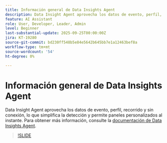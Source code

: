 ```yaml
---
title: Información general de Data Insights Agent
description: Data Insight Agent aprovecha los datos de evento, perfil, recorrido y sin conexión, lo que simplifica la detección y permite paneles personalizados al instante.
feature: AI Assistant
role: User, Developer, Leader, Admin
level: Beginner
last-substantial-update: 2025-09-25T00:00:00Z
jira: KT-19280
source-git-commit: bd230ff548b5e84e5642b645bb7e1a12463bef8a
workflow-type: tm+mt
source-wordcount: '54'
ht-degree: 0%

---
```


# Información general de Data Insights Agent

Data Insight Agent aprovecha los datos de evento, perfil, recorrido y sin conexión, lo que simplifica la detección y permite paneles personalizados al instante. Para obtener más información, consulte la [documentación de Data Insights Agent](https://experienceleague.adobe.com/en/docs/analytics-platform/using/cja-overview/cja-b2c-overview/data-analysis-ai).

>[!SLIDE](data-insights-agent-overview)
